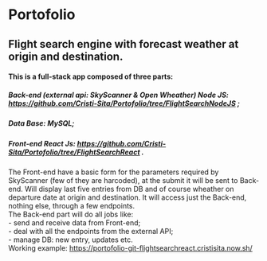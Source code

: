 # Portofolio

## Flight search engine with forecast weather at origin and destination.

 #### This is a full-stack app composed of three parts:
 
   ##### Back-end (external api: SkyScanner & Open Wheather) Node JS: https://github.com/Cristi-Sita/Portofolio/tree/FlightSearchNodeJS ;
   ##### Data Base: MySQL;
   ##### Front-end React Js: https://github.com/Cristi-Sita/Portofolio/tree/FlightSearchReact .
 
 The Front-end have a basic form for the parameters required by SkyScanner (few of they are harcoded), at the submit it will be sent to Back-end. Will display last five entries from DB and of course wheather on departure date at origin and destination. It will access just the Back-end, nothing else, through a few endpoints.<br />
 The Back-end part will do all jobs like:<br />
                - send and receive data from Front-end;<br />
                - deal with all the endpoints from the external API;<br />
                - manage DB: new entry, updates etc.<br />
 Working example: https://portofolio-git-flightsearchreact.cristisita.now.sh/ 
